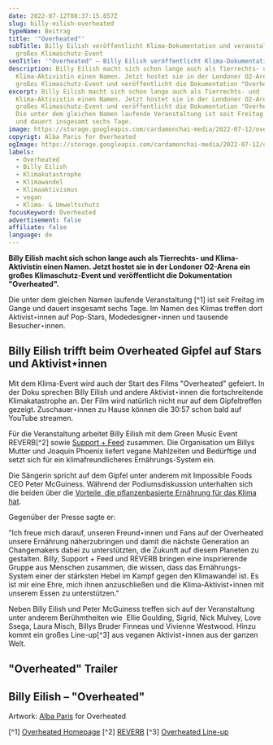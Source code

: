 ```yaml
---
date: 2022-07-12T08:37:15.657Z
slug: billy-eilish-overheated
typeName: Beitrag
title: '"Overheated"'
subTitle: Billy Eilish veröffentlicht Klima-Dokumentation und veranstaltet
  großes Klimaschutz-Event
seoTitle: '"Overheated" – Billy Eilish veröffentlicht Klima-Dokumentation'
description: Billy Eilish macht sich schon lange auch als Tierrechts- und
  Klima-Aktivistin einen Namen. Jetzt hostet sie in der Londoner O2-Arena ein
  großes Klimaschutz-Event und veröffentlicht die Dokumentation "Overheated".
excerpt: Billy Eilish macht sich schon lange auch als Tierrechts- und
  Klima-Aktivistin einen Namen. Jetzt hostet sie in der Londoner O2-Arena ein
  großes Klimaschutz-Event und veröffentlicht die Dokumentation "Overheated".
  Die unter dem gleichen Namen laufende Veranstaltung ist seit Freitag im Gange
  und dauert insgesamt sechs Tage.
image: https://storage.googleapis.com/cardamonchai-media/2022-07-12/overheated-jpeg-imagine-f8f8f8_aeccb0_1024_768/640.webp
copyrigt: Alba Paris for Overheated
ogImage: https://storage.googleapis.com/cardamonchai-media/2022-07-12/overheated-fb-png-imagine-f8f8f8_c6dcc8_1200_628/640.webp
labels:
  - Overheated
  - Billy Eilish
  - Klimakatastrophe
  - Klimawandel
  - Klimaaktivismus
  - vegan
  - Klima- & Umweltschutz
focusKeyword: Overheated
advertisement: false
affiliate: false
language: de
---
```

**Billy Eilish macht sich schon lange auch als Tierrechts- und Klima-Aktivistin einen Namen. Jetzt hostet sie in der Londoner O2-Arena ein großes Klimaschutz-Event und veröffentlicht die Dokumentation "Overheated".**

Die unter dem gleichen Namen laufende Veranstaltung [^1] ist seit Freitag im Gange und dauert insgesamt sechs Tage. Im Namen des Klimas treffen dort Aktivist⋆innen auf Pop-Stars, Modedesigner⋆innen und tausende Besucher⋆innen.

## Billy Eilish trifft beim Overheated Gipfel auf Stars und Aktivist⋆innen

Mit dem Klima-Event wird auch der Start des Films "Overheated" gefeiert. In der Doku sprechen Billy Eilish und andere Aktivist⋆innen die fortschreitende Klimakatastrophe an. Der Film wird natürlich nicht nur auf dem Gipfeltreffen gezeigt. Zuschauer⋆innen zu Hause können die 30:57 schon bald auf YouTube streamen.

Für die Veranstaltung arbeitet Billy Eilish mit dem Green Music Event REVERB[^2] sowie [Support + Feed](/2021/04/support-feed/) zusammen. Die Organisation um Billys Mutter und Joaquin Phoenix liefert vegane Mahlzeiten und Bedürftige und setzt sich für ein klimafreundlicheres Ernährungs-System ein.

Die Sängerin spricht auf dem Gipfel unter anderem mit Impossible Foods CEO Peter McGuiness. Während der Podiumsdiskussion unterhalten sich die beiden über die [Vorteile, die pflanzenbasierte Ernährung für das Klima hat](/2022/07/klima-durch-pflanzliche-ernaehrung-schuetzen/).

Gegenüber der Presse sagte er:

"Ich freue mich darauf, unseren Freund⋆innen und Fans auf der Overheated unsere Ernährung näherzubringen und damit die nächste Generation an Changemakers dabei zu unterstützten, die Zukunft auf diesem Planeten zu gestalten. Billy, Support + Feed und REVERB bringen eine inspirierende Gruppe aus Menschen zusammen, die wissen, dass das Ernährungs-System einer der stärksten Hebel im Kampf gegen den Klimawandel ist. Es ist mir eine Ehre, mich ihnen anzuschließen und die Klima-Aktivist⋆innen mit unserem Essen zu unterstützen."

Neben Billy Eilish und Peter McGuiness treffen sich auf der Veranstaltung unter anderem Berühmtheiten wie  Ellie Goulding, Sigrid, Nick Mulvey, Love Ssega, Laura Misch, Billys Bruder Finneas und Vivienne Westwood. Hinzu kommt ein großes Line-up[^3] aus veganen Aktivist⋆innen aus der ganzen Welt.

## "Overheated" Trailer

<YouTube id="UFPbCjr2PYg" />

## Billy Eilish – "Overheated"

<YouTube id="vg6V2UWSjiM" />

Artwork: [Alba Paris](https://albaparis.com/) for Overheated

[^1] [Overheated Homepage](https://www.imoverheated.com/)
[^2] [REVERB](https://reverb.org/)
[^3] [Overheated Line-up](https://www.imoverheated.com/)
